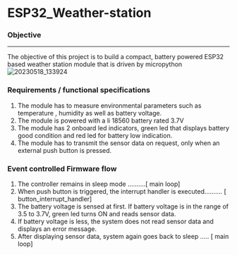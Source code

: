 # ESP32_Weather-station

### Objective
-----------------------------------------------------------------------------------------------------------------------------------------------------------------------
The objective of this project is to build a compact, battery powered ESP32 based weather station module that is driven by micropython
![20230518_133924](https://github.com/Aravind-Krishnadeva/ESP32_Weather-station/assets/26503600/8ee60086-a6c7-42ce-829d-e6a6d7a9b152)






### Requirements / functional specifications
1. The module has to measure environmental parameters such as temperature , humidity as well as battery voltage.
2. The module is powered with a li 18560 battery rated 3.7V
3. The module has 2 onboard led indicators, green led that displays battery good condition and  red led for battery low indication.
4. The module has to transmit the sensor data on request, only when an external push button is pressed. 


### Event controlled Firmware flow
1. The controller remains in sleep mode ..........[ main loop]
2. When push button is triggered, the interrupt handler is executed.......... [ button_interrupt_handler]
3. The battery voltage is sensed at first. If battery voltage is in the range of 3.5 to 3.7V, green led turns ON and reads sensor data.
4. If battery voltage is less, the system does not read sensor data and displays an error message.
5. After displaying sensor data, system again goes back to sleep ..... [ main loop]


